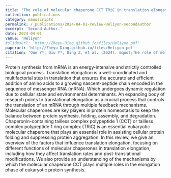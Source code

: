 ```yaml
---
title: "The role of molecular chaperone CCT TRiC in translation elongation: A literature review"
collection: publications
category: manuscripts
permalink: /_publications/2024-04-01-review-Heliyon-secondauthor
excerpt: 'Second Author.'
date: 2024-04-01
venue: 'Heliyon'
#slidesurl: 'http://Zheyu-Ding.github.io/files/Heliyon.pdf'
paperurl: 'http://Zheyu-Ding.github.io/files/Heliyon.pdf'
citation: 'Que Y*, Qiu Y*, Ding Z, et al. (2024). &quot;The role of molecular chaperone CCT TRiC in translation elongation: A literature review.&quot;<i>Heliyon</i>.10(7): e29029'
---
```


Protein synthesis from mRNA is an energy-intensive and strictly controlled biological process. Translation elongation is a well-coordinated and multifactorial step in translation that ensures the accurate and efficient addition of amino acids to a growing nascent-peptide chain encoded in the sequence of messenger RNA (mRNA). Which undergoes dynamic regulation due to cellular state and environmental determinants. An expanding body of research points to translational elongation as a crucial process that controls the translation of an mRNA through multiple feedback mechanisms. Molecular chaperones are key players in protein homeostasis to keep the balance between protein synthesis, folding, assembly, and degradation. Chaperonin-containing tailless complex polypeptide 1 (CCT) or tailless complex polypeptide 1 ring complex (TRiC) is an essential eukaryotic molecular chaperone that plays an essential role in assisting cellular protein folding and suppressing protein aggregation. In this review, we give an overview of the factors that influence translation elongation, focusing on different functions of molecular chaperones in translation elongation, including how they affect translation rates and post-translational modifications. We also provide an understanding of the mechanisms by which the molecular chaperone CCT plays multiple roles in the elongation phase of eukaryotic protein synthesis.
